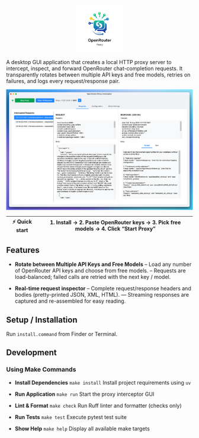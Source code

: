 <p style="text-align: center">
  <img src="https://github.com/namuan/openrouter-proxy-ui/raw/main/assets/or-proxy.png" width="128px" alt=""/>
</p>

A desktop GUI application that creates a local HTTP proxy server to intercept, inspect, and forward OpenRouter
chat-completion requests.
It transparently rotates between multiple API keys and free models, retries on failures, and logs every request/response
pair.

![](docs/screenshot.png)

| ⚡ Quick start | 1. Install → 2. Paste OpenRouter keys → 3. Pick free models → 4. Click “Start Proxy” |
| -------------- | ------------------------------------------------------------------------------------ |

## Features

- **Rotate between Multiple API Keys and Free Models**
  – Load any number of OpenRouter API keys and choose from free models.
  – Requests are load-balanced; failed calls are retried with the next key / model.

- **Real-time request inspector**
  – Complete request/response headers and bodies (pretty-printed JSON, XML, HTML).
  — Streaming responses are captured and re-assembled for easy reading.

## Setup / Installation

Run `install.command` from Finder or Terminal.

## Development

### Using Make Commands

- **Install Dependencies**
  `make install`
  Install project requirements using `uv`

- **Run Application**
  `make run`
  Start the proxy interceptor GUI

- **Lint & Format**
  `make check`
  Run Ruff linter and formatter (checks only)

- **Run Tests**
  `make test`
  Execute pytest test suite

- **Show Help**
  `make help`
  Display all available make targets
